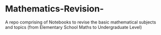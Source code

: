 # Mathematics-Revision-
A repo comprising of Notebooks to revise the basic mathematical subjects and topics (from Elementary School Maths to Undergraduate Level)
